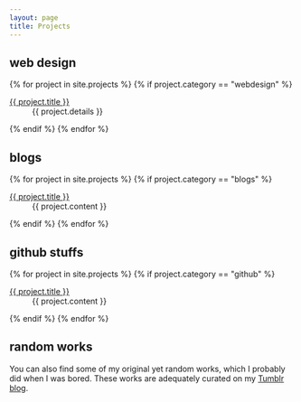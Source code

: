 ```yaml
---
layout: page
title: Projects
---
```


## web design

{% for project in site.projects %}
{% if project.category == "webdesign" %}
<dl>
  <dt><a href="{{ project.url }}">{{ project.title }}</a></dt>
  <dd>{{ project.details }}</dd>
</dl>
{% endif %}
{% endfor %}

## blogs

{% for project in site.projects %}
{% if project.category == "blogs" %}
<dl>
  <dt><a href="{{ project.link }}">{{ project.title }}</a></dt>
  <dd>{{ project.content }}</dd>
</dl>
{% endif %}
{% endfor %}

## github stuffs

{% for project in site.projects %}
{% if project.category == "github" %}
<dl>
  <dt><a href="{{ project.link }}">{{ project.title }}</a></dt>
  <dd>{{ project.content }}</dd>
</dl>
{% endif %}
{% endfor %}

## random works

You can also find some of my original yet random works, which I probably did when I was bored. These works are adequately curated on my [Tumblr blog](http://resir014.tumblr.com/tagged/resir014).
